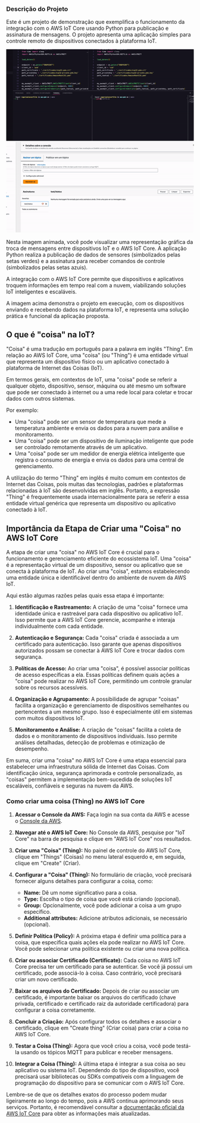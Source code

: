 ### Descrição do Projeto

Este é um projeto de demonstração que exemplifica o funcionamento da integração com o AWS IoT Core usando Python para publicação e assinatura de mensagens. O projeto apresenta uma aplicação simples para controle remoto de dispositivos conectados à plataforma IoT.

![Projeto Funcionando](demo/demo1.gif)
![Projeto Funcionando](demo/demo2.gif)


Nesta imagem animada, você pode visualizar uma representação gráfica da troca de mensagens entre dispositivos IoT e o AWS IoT Core. A aplicação Python realiza a publicação de dados de sensores (simbolizados pelas setas verdes) e a assinatura para receber comandos de controle (simbolizados pelas setas azuis).

A integração com o AWS IoT Core permite que dispositivos e aplicativos troquem informações em tempo real com a nuvem, viabilizando soluções IoT inteligentes e escaláveis.

A imagem acima demonstra o projeto em execução, com os dispositivos enviando e recebendo dados na plataforma IoT, e representa uma solução prática e funcional da aplicação proposta.

## O que é "coisa" na IoT?

"Coisa" é uma tradução em português para a palavra em inglês "Thing". Em relação ao AWS IoT Core, uma "coisa" (ou "Thing") é uma entidade virtual que representa um dispositivo físico ou um aplicativo conectado à plataforma de Internet das Coisas (IoT).

Em termos gerais, em contextos de IoT, uma "coisa" pode se referir a qualquer objeto, dispositivo, sensor, máquina ou até mesmo um software que pode ser conectado à internet ou a uma rede local para coletar e trocar dados com outros sistemas.

Por exemplo:

- Uma "coisa" pode ser um sensor de temperatura que mede a temperatura ambiente e envia os dados para a nuvem para análise e monitoramento.
- Uma "coisa" pode ser um dispositivo de iluminação inteligente que pode ser controlado remotamente através de um aplicativo.
- Uma "coisa" pode ser um medidor de energia elétrica inteligente que registra o consumo de energia e envia os dados para uma central de gerenciamento.

A utilização do termo "Thing" em inglês é muito comum em contextos de Internet das Coisas, pois muitas das tecnologias, padrões e plataformas relacionadas à IoT são desenvolvidas em inglês. Portanto, a expressão "Thing" é frequentemente usada internacionalmente para se referir a essa entidade virtual genérica que representa um dispositivo ou aplicativo conectado à IoT.

## Importância da Etapa de Criar uma "Coisa" no AWS IoT Core

A etapa de criar uma "coisa" no AWS IoT Core é crucial para o funcionamento e gerenciamento eficiente do ecossistema IoT. Uma "coisa" é a representação virtual de um dispositivo, sensor ou aplicativo que se conecta à plataforma de IoT. Ao criar uma "coisa", estamos estabelecendo uma entidade única e identificável dentro do ambiente de nuvem da AWS IoT.

Aqui estão algumas razões pelas quais essa etapa é importante:

1. **Identificação e Rastreamento:** A criação de uma "coisa" fornece uma identidade única e rastreável para cada dispositivo ou aplicativo IoT. Isso permite que a AWS IoT Core gerencie, acompanhe e interaja individualmente com cada entidade.

2. **Autenticação e Segurança:** Cada "coisa" criada é associada a um certificado para autenticação. Isso garante que apenas dispositivos autorizados possam se conectar à AWS IoT Core e trocar dados com segurança.

3. **Políticas de Acesso:** Ao criar uma "coisa", é possível associar políticas de acesso específicas a ela. Essas políticas definem quais ações a "coisa" pode realizar no AWS IoT Core, permitindo um controle granular sobre os recursos acessíveis.

4. **Organização e Agrupamento:** A possibilidade de agrupar "coisas" facilita a organização e gerenciamento de dispositivos semelhantes ou pertencentes a um mesmo grupo. Isso é especialmente útil em sistemas com muitos dispositivos IoT.

5. **Monitoramento e Análise:** A criação de "coisas" facilita a coleta de dados e o monitoramento de dispositivos individuais. Isso permite análises detalhadas, detecção de problemas e otimização de desempenho.

Em suma, criar uma "coisa" no AWS IoT Core é uma etapa essencial para estabelecer uma infraestrutura sólida de Internet das Coisas. Com identificação única, segurança aprimorada e controle personalizado, as "coisas" permitem a implementação bem-sucedida de soluções IoT escaláveis, confiáveis e seguras na nuvem da AWS.

### Como criar uma coisa (Thing) no AWS IoT Core

1. **Acessar o Console da AWS:**
   Faça login na sua conta da AWS e acesse o [Console da AWS](https://console.aws.amazon.com/).

2. **Navegar até o AWS IoT Core:**
   No Console da AWS, pesquise por "IoT Core" na barra de pesquisa e clique em "AWS IoT Core" nos resultados.

3. **Criar uma "Coisa" (Thing):**
   No painel de controle do AWS IoT Core, clique em "Things" (Coisas) no menu lateral esquerdo e, em seguida, clique em "Create" (Criar).

4. **Configurar a "Coisa" (Thing):**
   No formulário de criação, você precisará fornecer alguns detalhes para configurar a coisa, como:

   - **Name:** Dê um nome significativo para a coisa.
   - **Type:** Escolha o tipo de coisa que você está criando (opcional).
   - **Group:** Opcionalmente, você pode adicionar a coisa a um grupo específico.
   - **Additional attributes:** Adicione atributos adicionais, se necessário (opcional).

5. **Definir Política (Policy):**
   A próxima etapa é definir uma política para a coisa, que especifica quais ações ela pode realizar no AWS IoT Core. Você pode selecionar uma política existente ou criar uma nova política.

6. **Criar ou associar Certificado (Certificate):**
   Cada coisa no AWS IoT Core precisa ter um certificado para se autenticar. Se você já possui um certificado, pode associá-lo à coisa. Caso contrário, você precisará criar um novo certificado.

7. **Baixar os arquivos do Certificado:**
   Depois de criar ou associar um certificado, é importante baixar os arquivos do certificado (chave privada, certificado e certificado raiz da autoridade certificadora) para configurar a coisa corretamente.

8. **Concluir a Criação:**
   Após configurar todos os detalhes e associar o certificado, clique em "Create thing" (Criar coisa) para criar a coisa no AWS IoT Core.

9. **Testar a Coisa (Thing):**
   Agora que você criou a coisa, você pode testá-la usando os tópicos MQTT para publicar e receber mensagens.

10. **Integrar a Coisa (Thing):**
   A última etapa é integrar a sua coisa ao seu aplicativo ou sistema IoT. Dependendo do tipo de dispositivo, você precisará usar bibliotecas ou SDKs compatíveis com a linguagem de programação do dispositivo para se comunicar com o AWS IoT Core.

Lembre-se de que os detalhes exatos do processo podem mudar ligeiramente ao longo do tempo, pois a AWS continua aprimorando seus serviços. Portanto, é recomendável consultar a [documentação oficial da AWS IoT Core](https://aws.amazon.com/iot-core/) para obter as informações mais atualizadas.